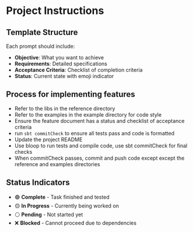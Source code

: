 # Project Instructions

## Template Structure

Each prompt should include:
- **Objective**: What you want to achieve
- **Requirements**: Detailed specifications
- **Acceptance Criteria**: Checklist of completion criteria
- **Status**: Current state with emoji indicator

## Process for implementing features

- Refer to the libs in the reference directory
- Refer to the examples in the example directory for code style
- Ensure the feature document has a status and checklist of acceptance criteria
- run `sbt commitCheck` to ensure all tests pass and code is formatted
- Update the project README
- Use bloop to run tests and compile code, use sbt commitCheck for final checks
- When commitCheck passes, commit and push code except except the reference and examples directories

## Status Indicators

- 🟢 **Complete** - Task finished and tested
- 🟡 **In Progress** - Currently being worked on
- ⚪ **Pending** - Not started yet
- ❌ **Blocked** - Cannot proceed due to dependencies
